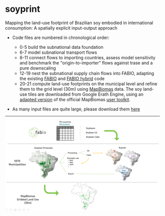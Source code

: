 # soyprint
Mapping the land-use footprint of Brazilian soy embodied in international consumption: A spatially explicit input-output approach

 - Code files are numbered in chronological order:
   - 0-5 build the subnational data foundation
   - 6-7 model subnational transport flows
   - 8-11 connect flows to importing countries, assess model sensitivity and benchmark the "origin-to-importer" flows against trase and a pure downscaling
   - 12-19 nest the subnational supply chain flows into FABIO, adapting the existing [FABIO](https://github.com/fineprint-global/fabio) and [FABIO hybrid](https://github.com/fineprint-global/fabio-hybrid) code
   - 20-21 compute land-use footprints on the municipal level and refine them to the grid level (30m) using [MapBiomas](https://mapbiomas.org/) data. The soy land-use tiles are downloaded from Google Erath Engine, using an [adapted version](https://code.earthengine.google.com/969e903c53a0bf85db4f1e804a5c3b32) of the official MapBiomas [user toolkit](https://github.com/mapbiomas-brazil/user-toolkit).

 - As many input files are quite large, please download them [here](shorturl.at/mqwO1)

----
![](workflow_scheme.png) 
